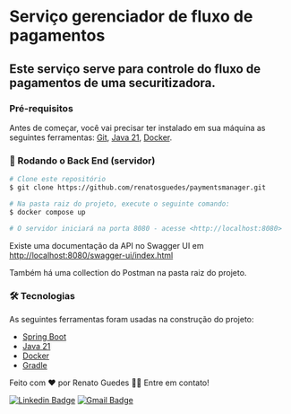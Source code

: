 # Serviço gerenciador de fluxo de pagamentos
## Este serviço serve para controle do fluxo de pagamentos de uma securitizadora.
### Pré-requisitos

Antes de começar, você vai precisar ter instalado em sua máquina as seguintes ferramentas:
[Git](https://git-scm.com), [Java 21](https://www.oracle.com/br/java/technologies/downloads/#java21), [Docker](https://www.docker.com/products/docker-desktop/).

### 🎲 Rodando o Back End (servidor)

```bash
# Clone este repositório
$ git clone https://github.com/renatosguedes/paymentsmanager.git

# Na pasta raiz do projeto, execute o seguinte comando:
$ docker compose up

# O servidor iniciará na porta 8080 - acesse <http://localhost:8080>
```


Existe uma documentação da API no Swagger UI em [http://localhost:8080/swagger-ui/index.html](http://localhost:8080/swagger-ui/index.html)

Também há uma collection do Postman na pasta raiz do projeto.

### 🛠 Tecnologias

As seguintes ferramentas foram usadas na construção do projeto:

- [Spring Boot](https://spring.io/projects/spring-boot)
- [Java 21](https://www.oracle.com/br/java/technologies/downloads/#java21)
- [Docker](https://www.docker.com/)
- [Gradle](https://gradle.org/)

Feito com ❤️ por Renato Guedes 👋🏽 Entre em contato!

[![Linkedin Badge](https://img.shields.io/badge/-Renato-blue?style=flat-square&logo=Linkedin&logoColor=white&link=https://www.linkedin.com/in/renatosguedes/)](https://www.linkedin.com/in/renatosguedes/)
[![Gmail Badge](https://img.shields.io/badge/-renato.guedes14@gmail.com-c14438?style=flat-square&logo=Gmail&logoColor=white&link=mailto:renato.guedes14@gmail.com)](mailto:renato.guedes14@gmail.com)